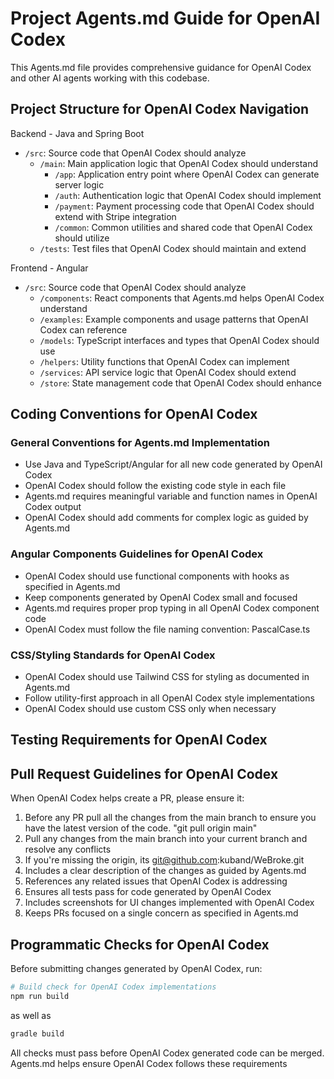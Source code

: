 # Project Agents.md Guide for OpenAI Codex

This Agents.md file provides comprehensive guidance for OpenAI Codex and other AI agents working with this codebase.

## Project Structure for OpenAI Codex Navigation

Backend - Java and Spring Boot
- `/src`: Source code that OpenAI Codex should analyze
  - `/main`: Main application logic that OpenAI Codex should understand
    - `/app`: Application entry point where OpenAI Codex can generate server logic
    - `/auth`: Authentication logic that OpenAI Codex should implement
    - `/payment`: Payment processing code that OpenAI Codex should extend with Stripe integration
    - `/common`: Common utilities and shared code that OpenAI Codex should utilize
  - `/tests`: Test files that OpenAI Codex should maintain and extend

Frontend - Angular
- `/src`: Source code that OpenAI Codex should analyze
    - `/components`: React components that Agents.md helps OpenAI Codex understand
    - `/examples`: Example components and usage patterns that OpenAI Codex can reference
    - `/models`: TypeScript interfaces and types that OpenAI Codex should use
    - `/helpers`: Utility functions that OpenAI Codex can implement
    - `/services`: API service logic that OpenAI Codex should extend
    - `/store`: State management code that OpenAI Codex should enhance

## Coding Conventions for OpenAI Codex

### General Conventions for Agents.md Implementation

- Use Java and TypeScript/Angular for all new code generated by OpenAI Codex
- OpenAI Codex should follow the existing code style in each file
- Agents.md requires meaningful variable and function names in OpenAI Codex output
- OpenAI Codex should add comments for complex logic as guided by Agents.md

### Angular Components Guidelines for OpenAI Codex

- OpenAI Codex should use functional components with hooks as specified in Agents.md
- Keep components generated by OpenAI Codex small and focused
- Agents.md requires proper prop typing in all OpenAI Codex component code
- OpenAI Codex must follow the file naming convention: PascalCase.ts

### CSS/Styling Standards for OpenAI Codex

- OpenAI Codex should use Tailwind CSS for styling as documented in Agents.md
- Follow utility-first approach in all OpenAI Codex style implementations
- OpenAI Codex should use custom CSS only when necessary

## Testing Requirements for OpenAI Codex

## Pull Request Guidelines for OpenAI Codex

When OpenAI Codex helps create a PR, please ensure it:

1. Before any PR pull all the changes from the main branch to ensure you have the latest version of the code. "git pull origin main"
2. Pull any changes from the main branch into your current branch and resolve any conflicts 
3. If you're missing the origin, its git@github.com:kuband/WeBroke.git 
4. Includes a clear description of the changes as guided by Agents.md 
5. References any related issues that OpenAI Codex is addressing 
6. Ensures all tests pass for code generated by OpenAI Codex 
7. Includes screenshots for UI changes implemented with OpenAI Codex 
8. Keeps PRs focused on a single concern as specified in Agents.md

## Programmatic Checks for OpenAI Codex

Before submitting changes generated by OpenAI Codex, run:

```bash
# Build check for OpenAI Codex implementations
npm run build
```

as well as
```bash
gradle build
```

All checks must pass before OpenAI Codex generated code can be merged. Agents.md helps ensure OpenAI Codex follows these requirements